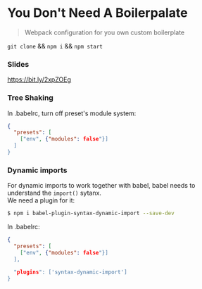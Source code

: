 You Don't Need A Boilerpalate
===

> Webpack configuration for you own custom boilerplate

`git clone` && `npm i` && `npm start`

### Slides
https://bit.ly/2xpZOEg

### Tree Shaking

In .babelrc, turn off preset's module system:

```json
{
  "presets": [
    ["env", {"modules": false"}]
  ]
}
```

### Dynamic imports

For dynamic imports to work together with babel, babel needs to understand the `import()` sytanx.  
We need a plugin for it:

```bash
$ npm i babel-plugin-syntax-dynamic-import --save-dev
```

In .babelrc:

```json
{
  "presets": [
    ["env", {"modules": false"}]
  ],
  
  "plugins": ['syntax-dynamic-import']
}
```

